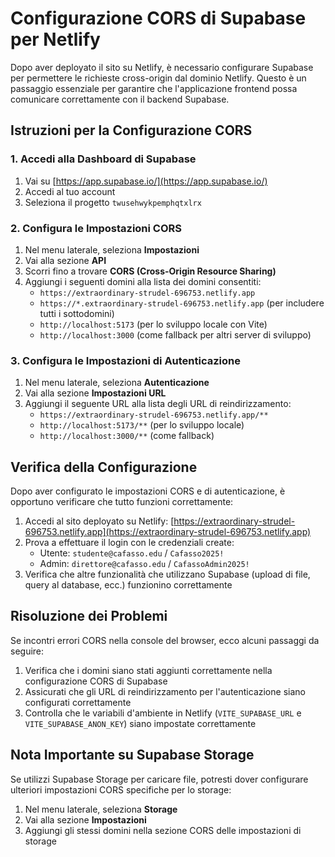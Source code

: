 # Configurazione CORS di Supabase per Netlify

Dopo aver deployato il sito su Netlify, è necessario configurare Supabase per permettere le richieste cross-origin dal dominio Netlify. Questo è un passaggio essenziale per garantire che l'applicazione frontend possa comunicare correttamente con il backend Supabase.

## Istruzioni per la Configurazione CORS

### 1. Accedi alla Dashboard di Supabase

1. Vai su [https://app.supabase.io/](https://app.supabase.io/)
2. Accedi al tuo account
3. Seleziona il progetto `twusehwykpemphqtxlrx`

### 2. Configura le Impostazioni CORS

1. Nel menu laterale, seleziona **Impostazioni**
2. Vai alla sezione **API**
3. Scorri fino a trovare **CORS (Cross-Origin Resource Sharing)**
4. Aggiungi i seguenti domini alla lista dei domini consentiti:
   - `https://extraordinary-strudel-696753.netlify.app`
   - `https://*.extraordinary-strudel-696753.netlify.app` (per includere tutti i sottodomini)
   - `http://localhost:5173` (per lo sviluppo locale con Vite)
   - `http://localhost:3000` (come fallback per altri server di sviluppo)

### 3. Configura le Impostazioni di Autenticazione

1. Nel menu laterale, seleziona **Autenticazione**
2. Vai alla sezione **Impostazioni URL**
3. Aggiungi il seguente URL alla lista degli URL di reindirizzamento:
   - `https://extraordinary-strudel-696753.netlify.app/**`
   - `http://localhost:5173/**` (per lo sviluppo locale)
   - `http://localhost:3000/**` (come fallback)

## Verifica della Configurazione

Dopo aver configurato le impostazioni CORS e di autenticazione, è opportuno verificare che tutto funzioni correttamente:

1. Accedi al sito deployato su Netlify: [https://extraordinary-strudel-696753.netlify.app](https://extraordinary-strudel-696753.netlify.app)
2. Prova a effettuare il login con le credenziali create:
   - Utente: `studente@cafasso.edu` / `Cafasso2025!`
   - Admin: `direttore@cafasso.edu` / `CafassoAdmin2025!`
3. Verifica che altre funzionalità che utilizzano Supabase (upload di file, query al database, ecc.) funzionino correttamente

## Risoluzione dei Problemi

Se incontri errori CORS nella console del browser, ecco alcuni passaggi da seguire:

1. Verifica che i domini siano stati aggiunti correttamente nella configurazione CORS di Supabase
2. Assicurati che gli URL di reindirizzamento per l'autenticazione siano configurati correttamente
3. Controlla che le variabili d'ambiente in Netlify (`VITE_SUPABASE_URL` e `VITE_SUPABASE_ANON_KEY`) siano impostate correttamente

## Nota Importante su Supabase Storage

Se utilizzi Supabase Storage per caricare file, potresti dover configurare ulteriori impostazioni CORS specifiche per lo storage:

1. Nel menu laterale, seleziona **Storage**
2. Vai alla sezione **Impostazioni**
3. Aggiungi gli stessi domini nella sezione CORS delle impostazioni di storage
